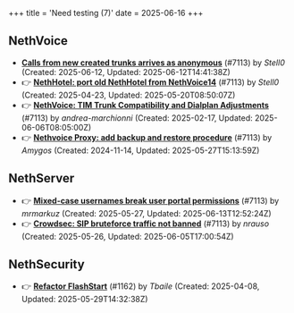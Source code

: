 +++
title = 'Need testing (7)'
date = 2025-06-16
+++

## NethVoice
- **[Calls from new created trunks arrives as anonymous](https://github.com/NethServer/dev/issues/7501)** (#7113) by *Stell0* (Created: 2025-06-12, Updated: 2025-06-12T14:41:38Z)
- :point_right: **[NethHotel: port old NethHotel from NethVoice14](https://github.com/NethServer/dev/issues/7425)** (#7113) by *Stell0* (Created: 2025-04-23, Updated: 2025-05-20T08:50:07Z)
- :point_right: **[NethVoice: TIM Trunk Compatibility and Dialplan Adjustments](https://github.com/NethServer/dev/issues/7321)** (#7113) by *andrea-marchionni* (Created: 2025-02-17, Updated: 2025-06-06T08:05:00Z)
- :point_right: **[Nethvoice Proxy: add backup and restore procedure](https://github.com/NethServer/dev/issues/7113)** (#7113) by *Amygos* (Created: 2024-11-14, Updated: 2025-05-27T15:13:59Z)

## NethServer
- :point_right: **[Mixed-case usernames break user portal permissions](https://github.com/NethServer/dev/issues/7482)** (#7113) by *mrmarkuz* (Created: 2025-05-27, Updated: 2025-06-13T12:52:24Z)
- :point_right: **[Crowdsec: SIP bruteforce traffic not banned](https://github.com/NethServer/dev/issues/7481)** (#7113) by *nrauso* (Created: 2025-05-26, Updated: 2025-06-05T17:00:54Z)

## NethSecurity
- :point_right: **[Refactor FlashStart](https://github.com/NethServer/nethsecurity/issues/1162)** (#1162) by *Tbaile* (Created: 2025-04-08, Updated: 2025-05-29T14:32:38Z)

